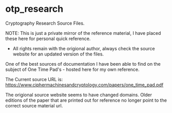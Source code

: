 # otp_research
Cryptography Research Source Files.

NOTE: This is just a private mirror of the reference material, I have placed these here for personal quick reference. 
- All rights remain with the origional author, always check the source website for an updated version of the files.

One of the best sources of documentation I have been able to find on the subject of One Time Pad's - hosted here for my own reference.

The Current source URL is: https://www.ciphermachinesandcryptology.com/papers/one_time_pad.pdf

The origional source website seems to have changed domains. Older editions of the paper that are printed out for reference no longer point to the correct source material url.
